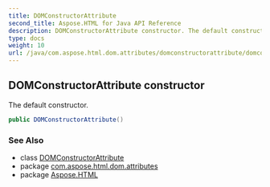 ```yaml
---
title: DOMConstructorAttribute
second_title: Aspose.HTML for Java API Reference
description: DOMConstructorAttribute constructor. The default constructor
type: docs
weight: 10
url: /java/com.aspose.html.dom.attributes/domconstructorattribute/domconstructorattribute/
---
```

## DOMConstructorAttribute constructor

The default constructor.

```java
public DOMConstructorAttribute()
```

### See Also

* class [DOMConstructorAttribute](../)
* package [com.aspose.html.dom.attributes](../../domconstructorattribute/)
* package [Aspose.HTML](../../../)
